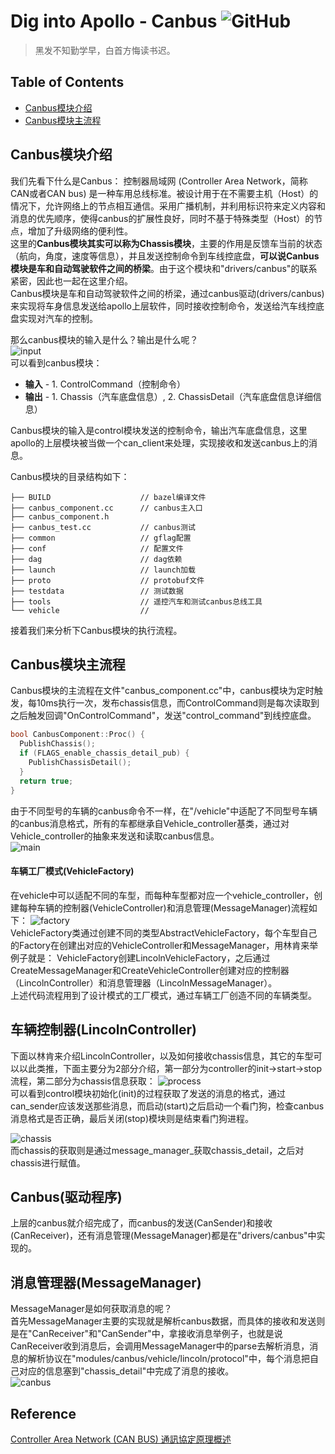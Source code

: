 # Dig into Apollo - Canbus ![GitHub](https://img.shields.io/github/license/daohu527/Dig-into-Apollo.svg?style=popout)

> 黑发不知勤学早，白首方悔读书迟。


## Table of Contents
- [Canbus模块介绍](#introduction)
- [Canbus模块主流程](#main)



<a name="introduction" />

## Canbus模块介绍
我们先看下什么是Canbus： 控制器局域网 (Controller Area Network，简称CAN或者CAN bus) 是一种车用总线标准。被设计用于在不需要主机（Host）的情况下，允许网络上的节点相互通信。采用广播机制，并利用标识符来定义内容和消息的优先顺序，使得canbus的扩展性良好，同时不基于特殊类型（Host）的节点，增加了升级网络的便利性。  
这里的**Canbus模块其实可以称为Chassis模块**，主要的作用是反馈车当前的状态（航向，角度，速度等信息），并且发送控制命令到车线控底盘，**可以说Canbus模块是车和自动驾驶软件之间的桥梁**。由于这个模块和"drivers/canbus"的联系紧密，因此也一起在这里介绍。  
Canbus模块是车和自动驾驶软件之间的桥梁，通过canbus驱动(drivers/canbus)来实现将车身信息发送给apollo上层软件，同时接收控制命令，发送给汽车线控底盘实现对汽车的控制。  

那么canbus模块的输入是什么？输出是什么呢？  
![input](img/input.jpg)  
可以看到canbus模块：
* **输入** - 1. ControlCommand（控制命令）
* **输出** - 1. Chassis（汽车底盘信息）, 2. ChassisDetail（汽车底盘信息详细信息）  

Canbus模块的输入是control模块发送的控制命令，输出汽车底盘信息，这里apollo的上层模块被当做一个can_client来处理，实现接收和发送canbus上的消息。

Canbus模块的目录结构如下：  
```
├── BUILD                    // bazel编译文件
├── canbus_component.cc      // canbus主入口
├── canbus_component.h       
├── canbus_test.cc           // canbus测试
├── common                   // gflag配置
├── conf                     // 配置文件
├── dag                      // dag依赖
├── launch                   // launch加载
├── proto                    // protobuf文件
├── testdata                 // 测试数据
├── tools                    // 遥控汽车和测试canbus总线工具
└── vehicle                  //   
```
接着我们来分析下Canbus模块的执行流程。


<a name="main" />

## Canbus模块主流程
Canbus模块的主流程在文件"canbus_component.cc"中，canbus模块为定时触发，每10ms执行一次，发布chassis信息，而ControlCommand则是每次读取到之后触发回调"OnControlCommand"，发送"control_command"到线控底盘。       
```c++
bool CanbusComponent::Proc() {
  PublishChassis();
  if (FLAGS_enable_chassis_detail_pub) {
    PublishChassisDetail();
  }
  return true;
}
```
由于不同型号的车辆的canbus命令不一样，在"/vehicle"中适配了不同型号车辆的canbus消息格式，所有的车都继承自Vehicle_controller基类，通过对Vehicle_controller的抽象来发送和读取canbus信息。  
![main](img/main.jpg)  


#### 车辆工厂模式(VehicleFactory)
在vehicle中可以适配不同的车型，而每种车型都对应一个vehicle_controller，创建每种车辆的控制器(VehicleController)和消息管理(MessageManager)流程如下： 
![factory](img/factory.jpg)  
VehicleFactory类通过创建不同的类型AbstractVehicleFactory，每个车型自己的Factory在创建出对应的VehicleController和MessageManager，用林肯来举例子就是： VehicleFactory创建LincolnVehicleFactory，之后通过CreateMessageManager和CreateVehicleController创建对应的控制器（LincolnController）和消息管理器（LincolnMessageManager）。  
上述代码流程用到了设计模式的工厂模式，通过车辆工厂创造不同的车辆类型。  



## 车辆控制器(LincolnController)
下面以林肯来介绍LincolnController，以及如何接收chassis信息，其它的车型可以以此类推，下面主要分为2部分介绍，第一部分为controller的init->start->stop流程，第二部分为chassis信息获取：
![process](img/process.jpg)  
可以看到control模块初始化(init)的过程获取了发送的消息的格式，通过can_sender应该发送那些消息，而启动(start)之后启动一个看门狗，检查canbus消息格式是否正确，最后关闭(stop)模块则是结束看门狗进程。  

![chassis](img/chassis.jpg)  
而chassis的获取则是通过message_manager_获取chassis_detail，之后对chassis进行赋值。


## Canbus(驱动程序)
上层的canbus就介绍完成了，而canbus的发送(CanSender)和接收(CanReceiver)，还有消息管理(MessageManager)都是在"drivers/canbus"中实现的。  

## 消息管理器(MessageManager)
MessageManager是如何获取消息的呢？  
首先MessageManager主要的实现就是解析canbus数据，而具体的接收和发送则是在"CanReceiver"和"CanSender"中，拿接收消息举例子，也就是说CanReceiver收到消息后，会调用MessageManager中的parse去解析消息，消息的解析协议在"modules/canbus/vehicle/lincoln/protocol"中，每个消息把自己对应的信息塞到"chassis_detail"中完成了消息的接收。  
![canbus](img/canbus.jpg)  





<a name="reference" />

## Reference
[Controller Area Network (CAN BUS) 通訊​協定​原理​概述](https://www.ni.com/zh-tw/innovations/white-papers/06/controller-area-network--can--overview.html)  

